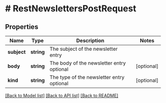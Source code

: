# # RestNewslettersPostRequest

## Properties

Name | Type | Description | Notes
------------ | ------------- | ------------- | -------------
**subject** | **string** | The subject of the newsletter entry |
**body** | **string** | The body of the newsletter entry optional | [optional]
**kind** | **string** | The type of the newsletter entry optional | [optional]

[[Back to Model list]](../../README.md#models) [[Back to API list]](../../README.md#endpoints) [[Back to README]](../../README.md)
